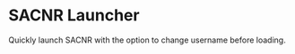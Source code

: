 SACNR Launcher
=============

Quickly launch SACNR with the option to change username before loading.
